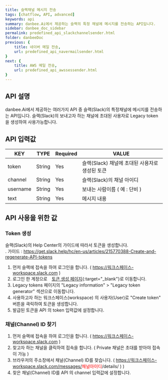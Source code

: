 ```yaml
---
title: 슬랙채널 메시지 전송
tags: [chatflow, API, advanced]
keywords: api
summary: danbee.Ai에서 제공하는 슬랙의 특정 채널에 메시지를 전송하는 API입니다.
sidebar: danbee_doc_sidebar
permalink: predefined_api_slackchannelsender.html
folder: danbeeDoc
previous: {
    title: 네이버 메일 전송,
    url: predefined_api_navermailsender.html
}
next: {
    title: AWS 메일 전송,
    url: predefined_api_awssessender.html
}
---
```


## API 설명

danbee.Ai에서 제공하는 여러가지 API 중 슬랙(Slack)의 특정채널에 메시지를 전송하는 API임니다. 
슬랙(Slack)의 보내고자 하는 채널에 초대된 사용자로 Legacy token 을 생성하여 사용가능합니다.

## API 입력값

| KEY | TYPE | Required | VALUE |
|--------|--------|--------|--------|
| token | String | Yes | 슬랙(Slack) 채널에 초대된 사용자로 생성된 토큰 |
| channel | String | Yes | 슬랙(Slack)의 채널 아이디 |
| username | String | Yes | 보내는 사람이름 ( 예 : 단비 ) |
| text | String | Yes | 메시지 내용 |

## API 사용을 위한 값

### Token 생성
슬랙(Slack)의 Help Center의 가이드에 따라서 토큰을 생성합니다. <br />
. 가이드 : https://get.slack.help/hc/en-us/articles/215770388-Create-and-regenerate-API-tokens

1. 먼저 슬랙에 접속을 하여 로그인을 합니다. ( https://워크스페이스-workspace.slack.com )
2. 로그인 한 계정으로 <span class="link"><i class="fa fa-external-link-square" aria-hidden="true" style="margin: 0px 5px"></i>[토큰 생성 페이지](https://api.slack.com/custom-integrations/legacy-tokens){:target="_blank"}</span>로 이동합니다.
3. Legacy tokens 페이지의 "Legacy information" > "Legacy token generator" 섹션으로 이동합니다.
4. 사용하고자 하는 워크스페이스(workspace) 의 사용자(User)로 "Create token" 버튼을 큭릭하여 토큰을 생성합니다.  
5. 발급된 토큰을 API 의 token 입력값에 설정합니다.

### 채널(Channel) ID 찾기
1. 먼저 슬랙에 접속을 하여 로그인을 합니다. ( https://워크스페이스-workspace.slack.com )
2. 찾고자 하는 채널을 클릭하여 접속을 합니다. ( Private 채널은 초대를 받아야 접속이 가능 )
3. 브라우저의 주소창에서 채널(Channel) ID를 찾습니다. ( https://워크스페이스-workspace.slack.com/messages/<font color="red">채널아이디</font>/details/ ) )
9. 찾은 채널(Channel) ID를 API 의 channel 입력값에 설정합니다.

<br />
